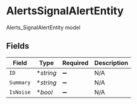 # AlertsSignalAlertEntity

Alerts_SignalAlertEntity model


## Fields

| Field              | Type               | Required           | Description        |
| ------------------ | ------------------ | ------------------ | ------------------ |
| `ID`               | **string*          | :heavy_minus_sign: | N/A                |
| `Summary`          | **string*          | :heavy_minus_sign: | N/A                |
| `IsNoise`          | **bool*            | :heavy_minus_sign: | N/A                |